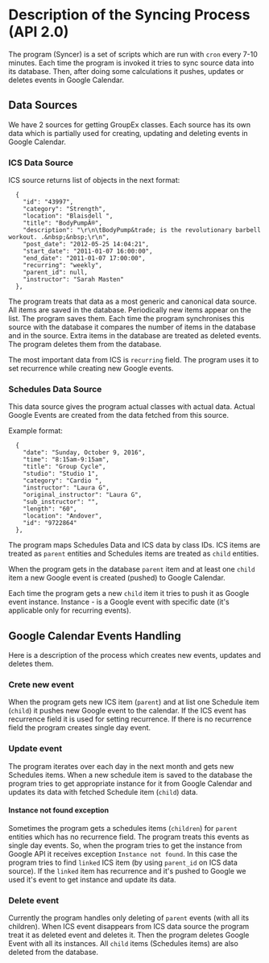 # Description of the Syncing Process (API 2.0)

The program (Syncer) is a set of scripts which are run with `cron` every 7-10 minutes. Each time the program is invoked
it tries to sync source data into its database. Then, after doing some calculations it pushes, updates or deletes events
in Google Calendar.

## Data Sources

We have 2 sources for getting GroupEx classes. Each source has its own data which is partially used for creating,
updating and deleting events in Google Calendar.

### ICS Data Source

ICS source returns list of objects in the next format:

```
  {
    "id": "43997",
    "category": "Strength",
    "location": "Blaisdell ",
    "title": "BodyPumpÂ®",
    "description": "\r\n\tBodyPump&trade; is the revolutionary barbell workout. .&nbsp;&nbsp;\r\n",
    "post_date": "2012-05-25 14:04:21",
    "start_date": "2011-01-07 16:00:00",
    "end_date": "2011-01-07 17:00:00",
    "recurring": "weekly",
    "parent_id": null,
    "instructor": "Sarah Masten"
  },
```

The program treats that data as a most generic and canonical data source. All items are saved in the database.
Periodically new items appear on the list. The program saves them. Each time the program synchronises this source with
the database it compares the number of items in the database and in the source. Extra items in the database are treated
as deleted events. The program deletes them from the database.

The most important data from ICS is `recurring` field. The program uses it to set recurrence while creating new Google
events.

### Schedules Data Source

This data source gives the program actual classes with actual data. Actual Google Events are created from the data
fetched from this source.

Example format:

```
  {
    "date": "Sunday, October 9, 2016",
    "time": "8:15am-9:15am",
    "title": "Group Cycle",
    "studio": "Studio 1",
    "category": "Cardio ",
    "instructor": "Laura G",
    "original_instructor": "Laura G",
    "sub_instructor": "",
    "length": "60",
    "location": "Andover",
    "id": "9722864"
  },
```

The program maps Schedules Data and ICS data by class IDs. ICS items are treated as `parent` entities and Schedules
items are treated as `child` entities.

When the program gets in the database `parent` item and at least one `child` item a new Google event is created (pushed)
to Google Calendar.

Each time the program gets a new `child` item it tries to push it as Google event instance. Instance - is a Google event
with specific date (it's applicable only for recurring events).

## Google Calendar Events Handling

Here is a description of the process which creates new events, updates and deletes them.

### Crete new event

When the program gets new ICS item (`parent`) and at list one Schedule item (`child`) it pushes new Google event to the
calendar. If the ICS event has recurrence field it is used for setting recurrence. If there is no recurrence field the
program creates single day event.

### Update event

The program iterates over each day in the next month and gets new Schedules items. When a new schedule item is saved
to the database the program tries to get appropriate instance for it from Google Calendar and updates its data with
fetched Schedule item (`child`) data.

#### Instance not found exception

Sometimes the program gets a schedules items (`children`) for `parent` entities which has no recurrence field.
The program treats this events as single day events. So, when the program tries to get the instance from Google API it
receives exception `Instance not found`. In this case the program tries to find `linked` ICS item (by using `parent_id`
on ICS data source). If the `linked` item has recurrence and it's pushed to Google we used it's event to get instance
and update its data.

### Delete event

Currently the program handles only deleting of `parent` events (with all its children). When ICS event disappears from
ICS data source the program treat it as deleted event and deletes it. Then the program deletes Google Event with all its
instances. All `child` items (Schedules items) are also deleted from the database.

